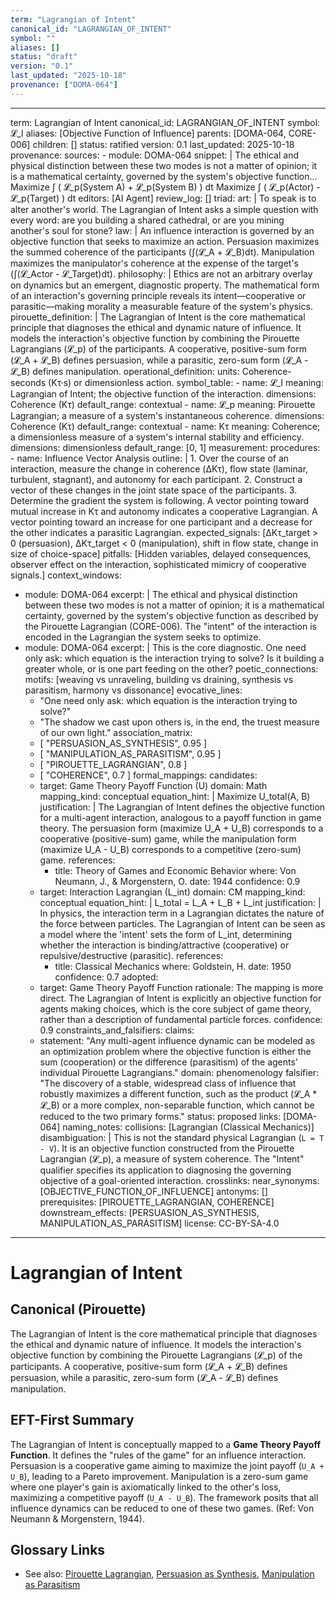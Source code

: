 ```yaml
---
term: "Lagrangian of Intent"
canonical_id: "LAGRANGIAN_OF_INTENT"
symbol: ""
aliases: []
status: "draft"
version: "0.1"
last_updated: "2025-10-18"
provenance: ["DOMA-064"]
---
```


---
term: Lagrangian of Intent
canonical_id: LAGRANGIAN_OF_INTENT
symbol: 𝓛_I
aliases: [Objective Function of Influence]
parents: [DOMA-064, CORE-006]
children: []
status: ratified
version: 0.1
last_updated: 2025-10-18
provenance:
  sources:
    - module: DOMA-064
      snippet: |
        The ethical and physical distinction between these two modes is not a matter of opinion; it is a mathematical certainty, governed by the system's objective function...
        Maximize  ∫ ( 𝓛_p(System A) + 𝓛_p(System B) ) dt
        Maximize  ∫ ( 𝓛_p(Actor) - 𝓛_p(Target) ) dt
  editors: [AI Agent]
  review_log: []
triad:
  art: |
    To speak is to alter another's world. The Lagrangian of Intent asks a simple question with every word: are you building a shared cathedral, or are you mining another's soul for stone?
  law: |
    An influence interaction is governed by an objective function that seeks to maximize an action. Persuasion maximizes the summed coherence of the participants (∫(𝓛_A + 𝓛_B)dt). Manipulation maximizes the manipulator's coherence at the expense of the target's (∫(𝓛_Actor - 𝓛_Target)dt).
  philosophy: |
    Ethics are not an arbitrary overlay on dynamics but an emergent, diagnostic property. The mathematical form of an interaction's governing principle reveals its intent—cooperative or parasitic—making morality a measurable feature of the system's physics.
pirouette_definition: |
  The Lagrangian of Intent is the core mathematical principle that diagnoses the ethical and dynamic nature of influence. It models the interaction's objective function by combining the Pirouette Lagrangians (𝓛_p) of the participants. A cooperative, positive-sum form (𝓛_A + 𝓛_B) defines persuasion, while a parasitic, zero-sum form (𝓛_A - 𝓛_B) defines manipulation.
operational_definition:
  units: Coherence-seconds (Kτ·s) or dimensionless action.
  symbol_table:
    - name: 𝓛_I
      meaning: Lagrangian of Intent; the objective function of the interaction.
      dimensions: Coherence (Kτ)
      default_range: contextual
    - name: 𝓛_p
      meaning: Pirouette Lagrangian; a measure of a system's instantaneous coherence.
      dimensions: Coherence (Kτ)
      default_range: contextual
    - name: Kτ
      meaning: Coherence; a dimensionless measure of a system's internal stability and efficiency.
      dimensions: dimensionless
      default_range: [0, 1]
  measurement:
    procedures:
      - name: Influence Vector Analysis
        outline: |
          1. Over the course of an interaction, measure the change in coherence (ΔKτ), flow state (laminar, turbulent, stagnant), and autonomy for each participant.
          2. Construct a vector of these changes in the joint state space of the participants.
          3. Determine the gradient the system is following. A vector pointing toward mutual increase in Kτ and autonomy indicates a cooperative Lagrangian. A vector pointing toward an increase for one participant and a decrease for the other indicates a parasitic Lagrangian.
        expected_signals: [ΔKτ_target > 0 (persuasion), ΔKτ_target < 0 (manipulation), shift in flow state, change in size of choice-space]
        pitfalls: [Hidden variables, delayed consequences, observer effect on the interaction, sophisticated mimicry of cooperative signals.]
context_windows:
  - module: DOMA-064
    excerpt: |
      The ethical and physical distinction between these two modes is not a matter of opinion; it is a mathematical certainty, governed by the system's objective function as described by the Pirouette Lagrangian (CORE-006). The "intent" of the interaction is encoded in the Lagrangian the system seeks to optimize.
  - module: DOMA-064
    excerpt: |
      This is the core diagnostic. One need only ask: which equation is the interaction trying to solve? Is it building a greater whole, or is one part feeding on the other?
poetic_connections:
  motifs: [weaving vs unraveling, building vs draining, synthesis vs parasitism, harmony vs dissonance]
  evocative_lines:
    - "One need only ask: which equation is the interaction trying to solve?"
    - "The shadow we cast upon others is, in the end, the truest measure of our own light."
  association_matrix:
    - [ "PERSUASION_AS_SYNTHESIS", 0.95 ]
    - [ "MANIPULATION_AS_PARASITISM", 0.95 ]
    - [ "PIROUETTE_LAGRANGIAN", 0.8 ]
    - [ "COHERENCE", 0.7 ]
formal_mappings:
  candidates:
    - target: Game Theory Payoff Function (U)
      domain: Math
      mapping_kind: conceptual
      equation_hint: |
        Maximize U_total(A, B)
      justification: |
        The Lagrangian of Intent defines the objective function for a multi-agent interaction, analogous to a payoff function in game theory. The persuasion form (maximize U_A + U_B) corresponds to a cooperative (positive-sum) game, while the manipulation form (maximize U_A - U_B) corresponds to a competitive (zero-sum) game.
      references:
        - title: Theory of Games and Economic Behavior
          where: Von Neumann, J., & Morgenstern, O.
          date: 1944
      confidence: 0.9
    - target: Interaction Lagrangian (L_int)
      domain: CM
      mapping_kind: conceptual
      equation_hint: |
        L_total = L_A + L_B + L_int
      justification: |
        In physics, the interaction term in a Lagrangian dictates the nature of the force between particles. The Lagrangian of Intent can be seen as a model where the 'intent' sets the form of L_int, determining whether the interaction is binding/attractive (cooperative) or repulsive/destructive (parasitic).
      references:
        - title: Classical Mechanics
          where: Goldstein, H.
          date: 1950
      confidence: 0.7
  adopted:
    - target: Game Theory Payoff Function
      rationale: The mapping is more direct. The Lagrangian of Intent is explicitly an objective function for agents making choices, which is the core subject of game theory, rather than a description of fundamental particle forces.
      confidence: 0.9
constraints_and_falsifiers:
  claims:
    - statement: "Any multi-agent influence dynamic can be modeled as an optimization problem where the objective function is either the sum (cooperation) or the difference (parasitism) of the agents' individual Pirouette Lagrangians."
      domain: phenomenology
      falsifier: "The discovery of a stable, widespread class of influence that robustly maximizes a different function, such as the product (𝓛_A * 𝓛_B) or a more complex, non-separable function, which cannot be reduced to the two primary forms."
      status: proposed
      links: [DOMA-064]
naming_notes:
  collisions: [Lagrangian (Classical Mechanics)]
  disambiguation: |
    This is not the standard physical Lagrangian (`L = T - V`). It is an objective function constructed from the Pirouette Lagrangian (𝓛_p), a measure of system coherence. The "Intent" qualifier specifies its application to diagnosing the governing objective of a goal-oriented interaction.
crosslinks:
  near_synonyms: [OBJECTIVE_FUNCTION_OF_INFLUENCE]
  antonyms: []
  prerequisites: [PIROUETTE_LAGRANGIAN, COHERENCE]
  downstream_effects: [PERSUASION_AS_SYNTHESIS, MANIPULATION_AS_PARASITISM]
license: CC-BY-SA-4.0
---

# Lagrangian of Intent

## Canonical (Pirouette)
The Lagrangian of Intent is the core mathematical principle that diagnoses the ethical and dynamic nature of influence. It models the interaction's objective function by combining the Pirouette Lagrangians (𝓛_p) of the participants. A cooperative, positive-sum form (𝓛_A + 𝓛_B) defines persuasion, while a parasitic, zero-sum form (𝓛_A - 𝓛_B) defines manipulation.

## EFT-First Summary
The Lagrangian of Intent is conceptually mapped to a **Game Theory Payoff Function**. It defines the "rules of the game" for an influence interaction. Persuasion is a cooperative game aiming to maximize the joint payoff (`U_A + U_B`), leading to a Pareto improvement. Manipulation is a zero-sum game where one player's gain is axiomatically linked to the other's loss, maximizing a competitive payoff (`U_A - U_B`). The framework posits that all influence dynamics can be reduced to one of these two games. (Ref: Von Neumann & Morgenstern, 1944).

## Glossary Links
- See also: [Pirouette Lagrangian](PIROUETTE_LAGRANGIAN), [Persuasion as Synthesis](PERSUASION_AS_SYNTHESIS), [Manipulation as Parasitism](MANIPULATION_AS_PARASITISM)